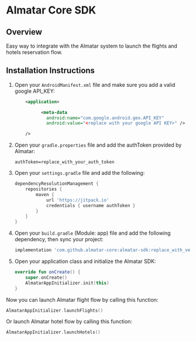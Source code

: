 # Almatar Core SDK

## Overview
Easy way to integrate with the Almatar system to launch the flights and hotels reservation flow.

## Installation Instructions

1. Open your `AndroidManifest.xml` file and make sure you add a valid google API_KEY:

    ```xml
        <application>

              <meta-data
                android:name="com.google.android.geo.API_KEY"
                android:value="<replace with your google API KEY>" />

        />
    ```

2. Open your `gradle.properties` file and add the authToken provided by Almatar:

    ```properties
    authToken=replace_with_your_auth_token
    ```

3. Open your `settings.gradle` file and add the following:

    ```groovy
    dependencyResolutionManagement {
        repositories {
            maven {
                url 'https://jitpack.io'
                credentials { username authToken }
            }
        }
    }
    ```

4. Open your `build.gradle` (Module: app) file and add the following dependency, then sync your project:

    ```groovy
    implementation 'com.github.almatar-core:almatar-sdk:replace_with_version'
    ```

5. Open your application class and initialize the Almatar SDK:

    ```kotlin
    override fun onCreate() {
        super.onCreate()
        AlmatarAppInitializer.init(this)
    }
    ```

Now you can launch Almatar flight flow by calling this function:
```kotlin
AlmatarAppInitializer.launchFlights()
```

Or launch Almatar hotel flow by calling this function:
```kotlin
AlmatarAppInitializer.launchHotels()
```
